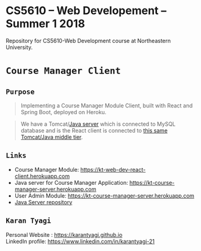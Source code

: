 # CS5610 – Web Developement – Summer 1 2018
Repository for CS5610-Web Development course at Northeastern University.

# `Course Manager Client`

## `Purpose` <br/>

> Implementing a Course Manager Module Client, built with React and Spring Boot, deployed on Heroku.<br>

> We have a Tomcat/[Java server](https://github.com/karantyagi/CS5610-web-dev-java-server) which is connected to MySQL database and is the React client is connected to [this same Tomcat/Java middle tier](https://github.com/karantyagi/CS5610-web-dev-java-server).

## `Links`

* Course Manager Module: https://kt-web-dev-react-client.herokuapp.com
* Java server for Course Manager Application: https://kt-course-manager-server.herokuapp.com 
* User Admin Module: https://kt-course-manager-server.herokuapp.com 
* [Java Server repository](https://github.com/karantyagi/CS5610-web-dev-java-server/releases/tag/assignment2)

## `Karan Tyagi`<br/>

Personal Website : https://karantyagi.github.io <br/> 
LinkedIn profile: https://www.linkedin.com/in/karantyagi-21 <br/>
